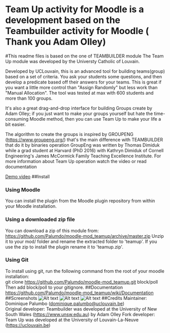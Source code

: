 # Team Up activity for Moodle is a development based on the Teambuilder activity for Moodle ( Thank you Adam Olley)

#This readme files is based on the one of TEAMBUILDER module The Team Up module was developed by the Universty Catholic of Louvain.

Developed by UCLouvain, this is an advanced tool for building teams(group) based on a set of criteria. 
You ask your students some questions, and then develop a predicate based off their answers for your teams. 
This is great if you want a little more control than "Assign Randomly" but less work than "Manual Allocation".
The tool was tested at max with 600 students and more than 100 groups.

It's also a great drag-and-drop interface for building Groups create by Adam Olley; 
if you just want to make your groups yourself but hate the time-consuming Moodle method, then you can use Team Up 
to make your life a bit easier.

The algorithm to create the groups is inspired by GROUPENG 
(https://www.groupeng.org/) that's the main difference with TEAMBUILDER 
that do it by binaries operation GroupEng was written by Thomas Dimiduk while a grad student at Harvard (PhD 2016) 
with Kathryn Dimiduk of Cornell Engineering's 
James McCormick Family Teaching Excellence Institute. 
For more information about Team Up operation watch the video or read documentation

[Demo video](https://podcast.uclouvain.be/xrSPa06aT4)
##Install
### Using Moodle
You can install the plugin from the Moodle plugin repository from within 
your Moodle installation.
### Using a downloaded zip file
You can download a zip of this module from: 
https://github.com/Palumdo/moodle-mod_teamup/archive/master.zip
Unzip it to your mod/ folder and rename the extracted folder to 'teamup'.
If you use the zip to install the plugin rename it to 'teamup.zip'.
### Using Git
To install using git, run the following command from the root of your moodle 
installation:  
git clone https://github.com/Palumdo/moodle-mod_teamup.git block/poll  
Then add block/poll to your gitignore.
##Documentation
https://github.com/Palumdo/moodle-mod_teamup/wiki/Documentation
##Screenshots
![Alt text](https://moodle.org/pluginfile.php/50/local_plugins/plugin_screenshots/2254/group%20creation%202.png)
![Alt text](https://moodle.org/pluginfile.php/50/local_plugins/plugin_screenshots/2254/group%20creation.png)
![Alt text](https://moodle.org/pluginfile.php/50/local_plugins/plugin_screenshots/2254/questions.png)
##Credits
Maintainer: Dominique Palumbo (dominique.palumbo@uclouvain.be)  
Original developer: Teambuilder was developed at the University of 
New South Wales (https://www.unsw.edu.au) by Adam Olley
Fork developer: Team Up was developed at the 
University of Louvain-La-Neuve (https://uclouvain.be)